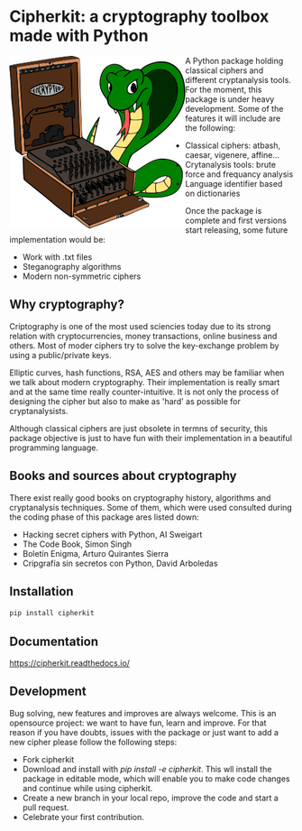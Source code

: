 # Cipherkit: a cryptography toolbox made with Python

<img align="left" src="docs/img/logo_cipherkit.png">

A Python package holding classical ciphers and different cryptanalysis tools.
For the moment, this package is under heavy development. Some of the features
it will include are the following:

- Classical ciphers: atbash, caesar, vigenere, affine...
- Crytanalysis tools: brute force and frequancy analysis
- Language identifier based on dictionaries

Once the package is complete and first versions start releasing, some future
implementation would be:

- Work with .txt files
- Steganography algorithms
- Modern non-symmetric ciphers


## Why cryptography?

Criptography is one of the most used sciencies today due to its strong relation
with cryptocurrencies, money transactions, online business and others. Most of
moder ciphers try to solve the key-exchange problem by using a public/private
keys.

Elliptic curves, hash functions, RSA, AES and others may be familiar when we
talk about modern cryptography. Their implementation is really smart and at
the same time really counter-intuitive. It is not only the process of designing
the cipher but also to make as 'hard' as possible for cryptanalysists.

Although classical ciphers are just obsolete in termns of security, this package
objective is just to have fun with their implementation in a beautiful
programming language.

## Books and sources about cryptography

There exist really good books on cryptography history, algorithms and
cryptanalysis techniques. Some of them, which were used consulted during
the coding phase of this package ares listed down:

- Hacking secret ciphers with Python, AI Sweigart
- The Code Book, Simon Singh
- Boletín Enigma, Arturo Quirantes Sierra
- Cripgrafía sin secretos con Python, David Arboledas


## Installation

```bash
pip install cipherkit
```



## Documentation

https://cipherkit.readthedocs.io/


## Development

Bug solving, new features and improves are always welcome. This is an opensource
project: we want to have fun, learn and improve. For that reason if you have
doubts, issues with the package or just want to add a new cipher please follow
the following steps:

- Fork cipherkit
- Download and install with *pip install -e cipherkit*. This wll install the
  package in editable mode, which will enable you to make code changes and
  continue while using cipherkit.
- Create a new branch in your local repo, improve the code and start a pull
  request.
- Celebrate your first contribution.

